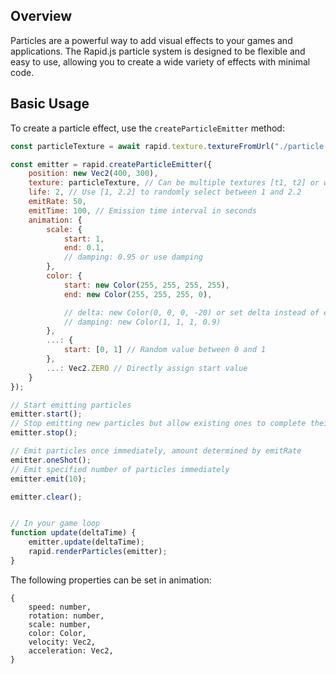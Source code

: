 ## Overview

Particles are a powerful way to add visual effects to your games and applications. The Rapid.js particle system is designed to be flexible and easy to use, allowing you to create a wide variety of effects with minimal code.

## Basic Usage

To create a particle effect, use the `createParticleEmitter` method:

```javascript
const particleTexture = await rapid.texture.textureFromUrl("./particle.png");

const emitter = rapid.createParticleEmitter({
    position: new Vec2(400, 300),
    texture: particleTexture, // Can be multiple textures [t1, t2] or weighted textures [[t1, 0.9],[t2, 0.1]]
    life: 2, // Use [1, 2.2] to randomly select between 1 and 2.2
    emitRate: 50,
    emitTime: 100, // Emission time interval in seconds
    animation: {
        scale: {
            start: 1,
            end: 0.1,
            // damping: 0.95 or use damping
        },
        color: {
            start: new Color(255, 255, 255, 255),
            end: new Color(255, 255, 255, 0),

            // delta: new Color(0, 0, 0, -20) or set delta instead of end
            // damping: new Color(1, 1, 1, 0.9)
        },
        ...: {
            start: [0, 1] // Random value between 0 and 1
        },
        ...: Vec2.ZERO // Directly assign start value
    }
});

// Start emitting particles
emitter.start();
// Stop emitting new particles but allow existing ones to complete their lifecycle
emitter.stop();

// Emit particles once immediately, amount determined by emitRate
emitter.oneShot();
// Emit specified number of particles immediately
emitter.emit(10);

emitter.clear();


// In your game loop
function update(deltaTime) {
    emitter.update(deltaTime);
    rapid.renderParticles(emitter);
}
```

The following properties can be set in animation:

```
{
    speed: number,
    rotation: number,
    scale: number,
    color: Color,
    velocity: Vec2,
    acceleration: Vec2,
}
```